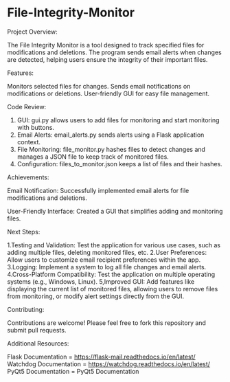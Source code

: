 # File-Integrity-Monitor

Project Overview:

The File Integrity Monitor is a tool designed to track specified files for modifications and deletions. The program sends email alerts when changes are detected, helping users ensure the integrity of their important files.

Features:

Monitors selected files for changes.
Sends email notifications on modifications or deletions.
User-friendly GUI for easy file management.

Code Review:

1. GUI: gui.py allows users to add files for monitoring and start monitoring with buttons.
2. Email Alerts: email_alerts.py sends alerts using a Flask application context.
3. File Monitoring: file_monitor.py hashes files to detect changes and manages a JSON file to keep track of monitored files.
4. Configuration: files_to_monitor.json keeps a list of files and their hashes.

Achievements:

Email Notification: Successfully implemented email alerts for file modifications and deletions.

User-Friendly Interface: Created a GUI that simplifies adding and monitoring files.

Next Steps:

1.Testing and Validation: Test the application for various use cases, such as adding multiple files, deleting monitored files, etc.
2.User Preferences: Allow users to customize email recipient preferences within the app.
3.Logging: Implement a system to log all file changes and email alerts.
4.Cross-Platform Compatibility: Test the application on multiple operating systems (e.g., Windows, Linux).
5,Improved GUI: Add features like displaying the current list of monitored files, allowing users to remove files from monitoring, or modify alert settings directly from the GUI.

Contributing:

Contributions are welcome! Please feel free to fork this repository and submit pull requests.

Additional Resources:

Flask Documentation = https://flask-mail.readthedocs.io/en/latest/ 
Watchdog Documentation = https://watchdog.readthedocs.io/en/latest/
PyQt5 Documentation = PyQt5 Documentation
